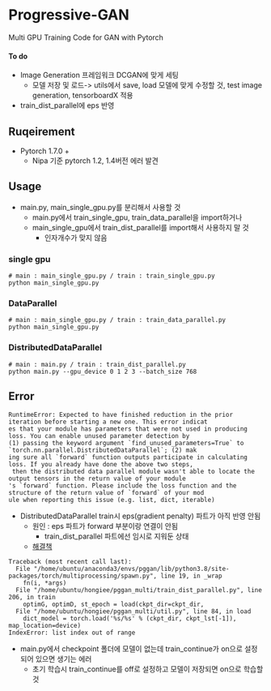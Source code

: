 # Progressive-GAN
Multi GPU Training Code for GAN with Pytorch
#### To do
- Image Generation 프레임워크 DCGAN에 맞게 세팅
  - 모델 저장 및 로드-> utils에서 save, load 모델에 맞게 수정할 것, test image generation, tensorboardX 적용
- train_dist_parallel에 eps 반영

## Ruqeirement 
- Pytorch 1.7.0 +  
  - Nipa 기준 pytorch 1.2, 1.4버전 에러 발견
  
## Usage
- main.py, main_single_gpu.py를 분리해서 사용할 것 
  - main.py에서 train_single_gpu, train_data_parallel을 import하거나
  - main_single_gpu에서 train_dist_parallel를 import해서 사용하지 말 것
    - 인자개수가 맞지 않음

### single gpu
```
# main : main_single_gpu.py / train : train_single_gpu.py
python main_single_gpu.py 
```

### DataParallel
```
# main : main_single_gpu.py / train : train_data_parallel.py
python main_single_gpu.py
```

### DistributedDataParallel
```
# main : main.py / train : train_dist_parallel.py
python main.py --gpu_device 0 1 2 3 --batch_size 768
```

## Error

```
RuntimeError: Expected to have finished reduction in the prior iteration before starting a new one. This error indicat
es that your module has parameters that were not used in producing loss. You can enable unused parameter detection by 
(1) passing the keyword argument `find_unused_parameters=True` to `torch.nn.parallel.DistributedDataParallel`; (2) mak
ing sure all `forward` function outputs participate in calculating loss. If you already have done the above two steps,
 then the distributed data parallel module wasn't able to locate the output tensors in the return value of your module
's `forward` function. Please include the loss function and the structure of the return value of `forward` of your mod
ule when reporting this issue (e.g. list, dict, iterable)
``` 

- DistributedDataParallel train시 eps(gradient penalty) 파트가 아직 반영 안됨
  - 원인 : eps 파트가 forward 부분이랑 연결이 안됨
    -  train_dist_parallel 파트에선 임시로 지워둔 상태
  - [해결책](https://study-grow.tistory.com/entry/pytorch-%EC%97%90%EB%9F%AC-DistributedDataParallel-%EC%97%90%EB%9F%AC) 


```
Traceback (most recent call last):
  File "/home/ubuntu/anaconda3/envs/pggan/lib/python3.8/site-packages/torch/multiprocessing/spawn.py", line 19, in _wrap
    fn(i, *args)
  File "/home/ubuntu/hongiee/pggan_multi/train_dist_parallel.py", line 206, in train
    optimG, optimD, st_epoch = load(ckpt_dir=ckpt_dir,
  File "/home/ubuntu/hongiee/pggan_multi/util.py", line 84, in load
    dict_model = torch.load('%s/%s' % (ckpt_dir, ckpt_lst[-1]), map_location=device)
IndexError: list index out of range
```
- main.py에서 checkpoint 폴더에 모델이 없는데  train_continue가 on으로 설정되어 있으면 생기는 에러
  - 초기 학습시 train_continue를 off로 설정하고 모델이 저장되면 on으로 학습할 것
